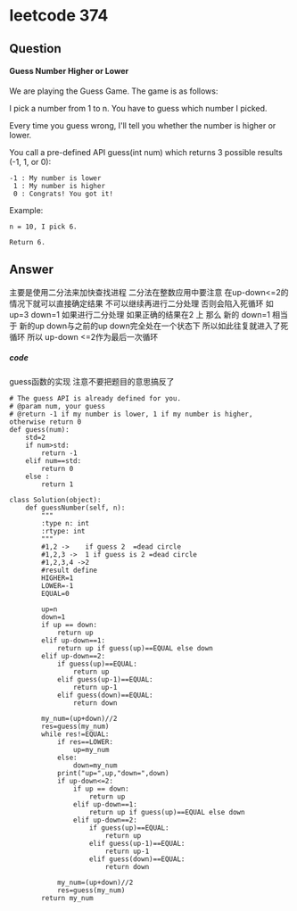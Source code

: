 # leetcode 374
## Question
#### Guess Number Higher or Lower
We are playing the Guess Game. The game is as follows:

I pick a number from 1 to n. You have to guess which number I picked.

Every time you guess wrong, I'll tell you whether the number is higher or lower.

You call a pre-defined API guess(int num) which returns 3 possible results (-1, 1, or 0):


```
-1 : My number is lower
 1 : My number is higher
 0 : Congrats! You got it!
```

Example:

```
n = 10, I pick 6.

Return 6.
```

## Answer
主要是使用二分法来加快查找进程
二分法在整数应用中要注意
在up-down<=2的情况下就可以直接确定结果
不可以继续再进行二分处理 否则会陷入死循环
如 
up=3
down=1
如果进行二分处理
如果正确的结果在2 上 那么
新的 down=1 相当于 新的up down与之前的up down完全处在一个状态下 所以如此往复就进入了死循环
所以 up-down <=2作为最后一次循环

##### code 
guess函数的实现 注意不要把题目的意思搞反了
```
# The guess API is already defined for you.
# @param num, your guess
# @return -1 if my number is lower, 1 if my number is higher, otherwise return 0
def guess(num):
    std=2
    if num>std:
        return -1
    elif num==std:
        return 0
    else :
        return 1
```

```
class Solution(object):
    def guessNumber(self, n):
        """
        :type n: int
        :rtype: int
        """
        #1,2 ->    if guess 2  =dead circle
        #1,2,3 ->  1 if guess is 2 =dead circle
        #1,2,3,4 ->2
        #result define
        HIGHER=1
        LOWER=-1
        EQUAL=0
        
        up=n
        down=1
        if up == down:
            return up
        elif up-down==1:
            return up if guess(up)==EQUAL else down        
        elif up-down==2:
            if guess(up)==EQUAL:
                return up
            elif guess(up-1)==EQUAL:
                return up-1
            elif guess(down)==EQUAL:
                return down
        
        my_num=(up+down)//2
        res=guess(my_num)
        while res!=EQUAL:
            if res==LOWER:
                up=my_num  
            else:
                down=my_num
            print("up=",up,"down=",down)
            if up-down<=2:
                if up == down:
                    return up
                elif up-down==1:
                    return up if guess(up)==EQUAL else down        
                elif up-down==2:
                    if guess(up)==EQUAL:
                        return up
                    elif guess(up-1)==EQUAL:
                        return up-1
                    elif guess(down)==EQUAL:
                        return down 
            
            my_num=(up+down)//2
            res=guess(my_num)            
        return my_num
```
